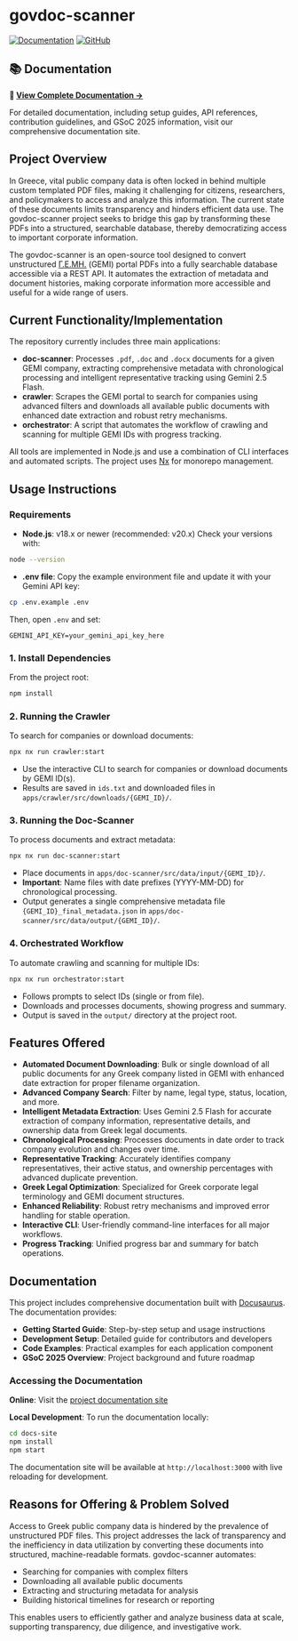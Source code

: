 # govdoc-scanner

[![Documentation](https://img.shields.io/badge/docs-GitHub%20Pages-blue)](https://flexivian.github.io/govdoc-scanner/)
[![GitHub](https://img.shields.io/badge/GitHub-govdoc--scanner-green)](https://github.com/flexivian/govdoc-scanner)

## 📚 Documentation

**📖 [View Complete Documentation →](https://flexivian.github.io/govdoc-scanner/)**

For detailed documentation, including setup guides, API references, contribution guidelines, and GSoC 2025 information, visit our comprehensive documentation site.

## Project Overview

In Greece, vital public company data is often locked in behind multiple custom templated PDF files, making it challenging for citizens, researchers, and policymakers to access and analyze this information. The current state of these documents limits transparency and hinders efficient data use. The govdoc-scanner project seeks to bridge this gap by transforming these PDFs into a structured, searchable database, thereby democratizing access to important corporate information.

The govdoc-scanner is an open-source tool designed to convert unstructured [Γ.Ε.ΜΗ.](https://www.businessportal.gr/) (GEMI) portal PDFs into a fully searchable database accessible via a REST API. It automates the extraction of metadata and document histories, making corporate information more accessible and useful for a wide range of users.

## Current Functionality/Implementation

The repository currently includes three main applications:

- **doc-scanner**: Processes `.pdf`, `.doc` and `.docx` documents for a given GEMI company, extracting comprehensive metadata with chronological processing and intelligent representative tracking using Gemini 2.5 Flash.
- **crawler**: Scrapes the GEMI portal to search for companies using advanced filters and downloads all available public documents with enhanced date extraction and robust retry mechanisms.
- **orchestrator**: A script that automates the workflow of crawling and scanning for multiple GEMI IDs with progress tracking.

All tools are implemented in Node.js and use a combination of CLI interfaces and automated scripts. The project uses [Nx](https://nx.dev/) for monorepo management.

## Usage Instructions

### Requirements

- **Node.js**: v18.x or newer (recommended: v20.x)
  Check your versions with:

```sh
node --version
```

- **.env file**: Copy the example environment file and update it with your Gemini API key:

```sh
cp .env.example .env
```

Then, open `.env` and set:

```
GEMINI_API_KEY=your_gemini_api_key_here
```

### 1. Install Dependencies

From the project root:

```sh
npm install
```

### 2. Running the Crawler

To search for companies or download documents:

```sh
npx nx run crawler:start
```

- Use the interactive CLI to search for companies or download documents by GEMI ID(s).
- Results are saved in `ids.txt` and downloaded files in `apps/crawler/src/downloads/{GEMI_ID}/`.

### 3. Running the Doc-Scanner

To process documents and extract metadata:

```sh
npx nx run doc-scanner:start
```

- Place documents in `apps/doc-scanner/src/data/input/{GEMI_ID}/`.
- **Important**: Name files with date prefixes (YYYY-MM-DD) for chronological processing.
- Output generates a single comprehensive metadata file `{GEMI_ID}_final_metadata.json` in `apps/doc-scanner/src/data/output/{GEMI_ID}/`.

### 4. Orchestrated Workflow

To automate crawling and scanning for multiple IDs:

```sh
npx nx run orchestrator:start
```

- Follows prompts to select IDs (single or from file).
- Downloads and processes documents, showing progress and summary.
- Output is saved in the `output/` directory at the project root.

## Features Offered

- **Automated Document Downloading**: Bulk or single download of all public documents for any Greek company listed in GEMI with enhanced date extraction for proper filename organization.
- **Advanced Company Search**: Filter by name, legal type, status, location, and more.
- **Intelligent Metadata Extraction**: Uses Gemini 2.5 Flash for accurate extraction of company information, representative details, and ownership data from Greek legal documents.
- **Chronological Processing**: Processes documents in date order to track company evolution and changes over time.
- **Representative Tracking**: Accurately identifies company representatives, their active status, and ownership percentages with advanced duplicate prevention.
- **Greek Legal Optimization**: Specialized for Greek corporate legal terminology and GEMI document structures.
- **Enhanced Reliability**: Robust retry mechanisms and improved error handling for stable operation.
- **Interactive CLI**: User-friendly command-line interfaces for all major workflows.
- **Progress Tracking**: Unified progress bar and summary for batch operations.

## Documentation

This project includes comprehensive documentation built with [Docusaurus](https://docusaurus.io/). The documentation provides:

- **Getting Started Guide**: Step-by-step setup and usage instructions
- **Development Setup**: Detailed guide for contributors and developers
- **Code Examples**: Practical examples for each application component
- **GSoC 2025 Overview**: Project background and future roadmap

### Accessing the Documentation

**Online**: Visit the [project documentation site](https://flexivian.github.io/govdoc-scanner/)

**Local Development**: To run the documentation locally:

```bash
cd docs-site
npm install
npm start
```

The documentation site will be available at `http://localhost:3000` with live reloading for development.

## Reasons for Offering & Problem Solved

Access to Greek public company data is hindered by the prevalence of unstructured PDF files. This project addresses the lack of transparency and the inefficiency in data utilization by converting these documents into structured, machine-readable formats.
govdoc-scanner automates:

- Searching for companies with complex filters
- Downloading all available public documents
- Extracting and structuring metadata for analysis
- Building historical timelines for research or reporting

This enables users to efficiently gather and analyze business data at scale, supporting transparency, due diligence, and investigative work.
